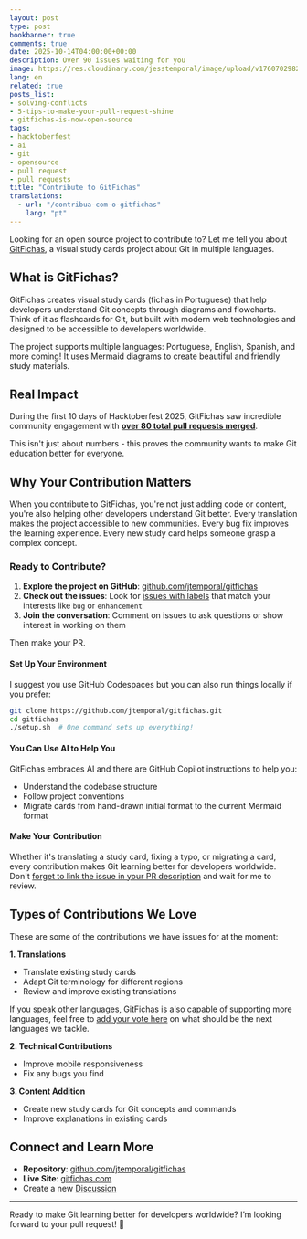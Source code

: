 ```yaml
---
layout: post
type: post
bookbanner: true
comments: true
date: 2025-10-14T04:00:00+00:00
description: Over 90 issues waiting for you
image: https://res.cloudinary.com/jesstemporal/image/upload/v1760702982/covers/opensource_p4btht.png
lang: en
related: true
posts_list:
- solving-conflicts
- 5-tips-to-make-your-pull-request-shine
- gitfichas-is-now-open-source
tags:
- hacktoberfest
- ai
- git
- opensource
- pull request
- pull requests
title: "Contribute to GitFichas"
translations:
  - url: "/contribua-com-o-gitfichas"
    lang: "pt"
---
```


Looking for an open source project to contribute to? Let me tell you about [GitFichas](https://github.com/jtemporal/gitfichas), a visual study cards project about Git in multiple languages.

## What is GitFichas?

GitFichas creates visual study cards (fichas in Portuguese) that help developers understand Git concepts through diagrams and flowcharts. Think of it as flashcards for Git, but built with modern web technologies and designed to be accessible to developers worldwide.

The project supports multiple languages: Portuguese, English, Spanish, and more coming! It uses Mermaid diagrams to create beautiful and friendly study materials.

## Real Impact

During the first 10 days of Hacktoberfest 2025, GitFichas saw incredible community engagement with [**over 80 total pull requests merged**](https://github.com/users/jtemporal/projects/1/views/10).

This isn't just about numbers - this proves the community wants to make Git education better for everyone.

## Why Your Contribution Matters

When you contribute to GitFichas, you're not just adding code or content, you're also helping other developers understand Git better. Every translation makes the project accessible to new communities. Every bug fix improves the learning experience. Every new study card helps someone grasp a complex concept.

### Ready to Contribute?

1. **Explore the project on GitHub**: [github.com/jtemporal/gitfichas](https://github.com/jtemporal/gitfichas)
2. **Check out the issues**: Look for [issues with labels](https://github.com/jtemporal/gitfichas/issues) that match your interests like `bug` or `enhancement`
3. **Join the conversation**: Comment on issues to ask questions or show interest in working on them

Then make your PR.

#### Set Up Your Environment

I suggest you use GitHub Codespaces but you can also run things locally if you prefer:

```bash
git clone https://github.com/jtemporal/gitfichas.git
cd gitfichas
./setup.sh  # One command sets up everything!
```

#### You Can Use AI to Help You

GitFichas embraces AI and there are GitHub Copilot instructions to help you:

- Understand the codebase structure
- Follow project conventions
- Migrate cards from hand-drawn initial format to the current Mermaid format

#### Make Your Contribution

Whether it's translating a study card, fixing a typo, or migrating a card, every contribution makes Git learning better for developers worldwide. Don't [forget to link the issue in your PR description](https://docs.github.com/en/issues/tracking-your-work-with-issues/using-issues/linking-a-pull-request-to-an-issue) and wait for me to review.

## Types of Contributions We Love

These are some of the contributions we have issues for at the moment:

**1. Translations**
- Translate existing study cards
- Adapt Git terminology for different regions
- Review and improve existing translations

If you speak other languages, GitFichas is also capable of supporting more languages, feel free to [add your vote here](https://github.com/jtemporal/gitfichas/discussions/400) on what should be the next languages we tackle.

**2. Technical Contributions**
- Improve mobile responsiveness
- Fix any bugs you find

**3. Content Addition**
- Create new study cards for Git concepts and commands
- Improve explanations in existing cards

## Connect and Learn More

- **Repository**: [github.com/jtemporal/gitfichas](https://github.com/jtemporal/gitfichas)
- **Live Site**: [gitfichas.com](https://gitfichas.com/)
- Create a new [Discussion](http://github.com/jtemporal/gitfichas/discussions/)

---

Ready to make Git learning better for developers worldwide? I’m looking forward to your pull request! 🚀